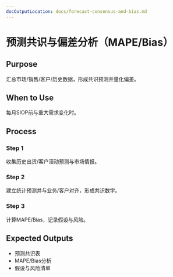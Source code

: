 ```yaml
---
docOutputLocation: docs/forecast-consensus-and-bias.md
---
```


# 预测共识与偏差分析（MAPE/Bias）

## Purpose

汇总市场/销售/客户/历史数据，形成共识预测并量化偏差。

## When to Use

每月SIOP前与重大需求变化时。

## Process

### Step 1

收集历史出货/客户滚动预测与市场情报。

### Step 2

建立统计预测并与业务/客户对齐，形成共识数字。

### Step 3

计算MAPE/Bias，记录假设与风险。

## Expected Outputs

- 预测共识表
- MAPE/Bias分析
- 假设与风险清单
